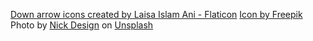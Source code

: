 <a href="https://www.flaticon.com/free-icons/down-arrow" title="down arrow icons">Down arrow icons created by Laisa Islam Ani - Flaticon</a>
<a href="https://www.freepik.com/icon/mail_1324171#fromView=keyword&page=1&position=3&uuid=e541d882-1fa0-47a0-8aa9-3bce829a5274">Icon by Freepik</a>
Photo by <a href="https://unsplash.com/@nickshuperdesign?utm_content=creditCopyText&utm_medium=referral&utm_source=unsplash">Nick Design</a> on <a href="https://unsplash.com/photos/a-close-up-of-a-flower-on-a-black-background-yQmJvIF8UPM?utm_content=creditCopyText&utm_medium=referral&utm_source=unsplash">Unsplash</a>
  